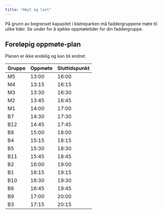 ```yaml
---
title: "Høyt og lavt"
---
```


På grunn av begrenset kapasitet i klatreparken må faddergruppene møte til ulike tider. Se under for å sjekke oppmøtetider for din faddergruppe.

Foreløpig oppmøte-plan
------------------

Planen er ikke endelig og kan bli endret.

Gruppe  | Oppmøte  | Sluttidspunkt
------------- | ------------- | -------------
M5  | 13:00  | 16:00
M4  | 13:15  | 16:15
M3  | 13:30  | 16:30
M2  | 13:45  | 16:45
M1  | 14:00  | 17:00
B7  | 14:30  | 17:30
B12  | 14:45  | 17:45
B8  | 15:00  | 18:00
B4  | 15:15  | 18:15
B5  | 15:30  | 18:30
B11  | 15:45  | 18:45
B2  | 16:00  | 19:00
B1  | 16:15  | 19:15
B10  | 16:30  | 19:30
B6  | 16:45  | 19:45
B9  | 17:00  | 20:00
B3  | 17:15  | 20:15